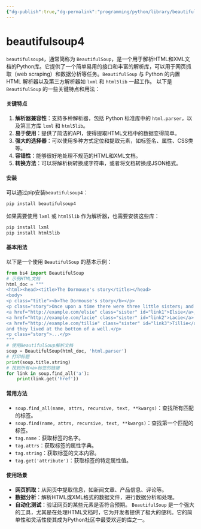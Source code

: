 ```yaml
---
{"dg-publish":true,"dg-permalink":"programming/python/library/beautifulsoup4.md","permalink":"/programming/python/library/beautifulsoup4.md/"}
---
```



# beautifulsoup4

`beautifulsoup4`，通常简称为 `BeautifulSoup`，是一个用于解析HTML和XML文档的Python库。它提供了一个简单易用的接口和丰富的解析库，可以用于网页抓取（web scraping）和数据分析等任务。`BeautifulSoup` 与 Python 的内置 HTML 解析器以及第三方解析器如 `lxml` 和 `html5lib` 一起工作。 以下是 `BeautifulSoup` 的一些关键特点和用法：

#### 关键特点

1. **解析器兼容性**：支持多种解析器，包括 Python 标准库中的 `html.parser`，以及第三方库 `lxml` 和 `html5lib`。
2. **易于使用**：提供了简洁的API，使得提取HTML文档中的数据变得简单。
3. **强大的选择器**：可以使用多种方式定位和提取元素，如标签名、属性、CSS类等。
4. **容错性**：能够很好地处理不规范的HTML和XML文档。
5. **转换方法**：可以将解析树转换成字符串，或者将文档转换成JSON格式。

#### 安装

可以通过pip安装`beautifulsoup4`：

```bash
pip install beautifulsoup4
```

如果需要使用 `lxml` 或 `html5lib` 作为解析器，也需要安装这些库：

```bash
pip install lxml
pip install html5lib
```

#### 基本用法

以下是一个使用 `BeautifulSoup` 的基本示例：

```python
from bs4 import BeautifulSoup
# 示例HTML文档
html_doc = """
<html><head><title>The Dormouse's story</title></head>
<body>
<p class="title"><b>The Dormouse's story</b></p>
<p class="story">Once upon a time there were three little sisters; and their names were
<a href="http://example.com/elsie" class="sister" id="link1">Elsie</a>,
<a href="http://example.com/lacie" class="sister" id="link2">Lacie</a> and
<a href="http://example.com/tillie" class="sister" id="link3">Tillie</a>;
and they lived at the bottom of a well.</p>
<p class="story">...</p>
"""
# 使用BeautifulSoup解析文档
soup = BeautifulSoup(html_doc, 'html.parser')
# 打印标题
print(soup.title.string)
# 找到所有<a>标签的链接
for link in soup.find_all('a'):
    print(link.get('href'))
```

#### 常用方法

* `soup.find_all(name, attrs, recursive, text, **kwargs)`：查找所有匹配的标签。
* `soup.find(name, attrs, recursive, text, **kwargs)`：查找第一个匹配的标签。
* `tag.name`：获取标签的名字。
* `tag.attrs`：获取标签的属性字典。
* `tag.string`：获取标签的文本内容。
* `tag.get('attribute')`：获取标签的特定属性值。

#### 使用场景

* **网页抓取**：从网页中提取信息，如新闻文章、产品信息、评论等。
* **数据分析**：解析HTML或XML格式的数据文件，进行数据分析和处理。
* **自动化测试**：验证网页的某些元素是否符合预期。 `BeautifulSoup` 是一个强大的工具，尤其是在处理HTML文档时，它为开发者提供了极大的便利。它的简单性和灵活性使其成为Python社区中最受欢迎的库之一。